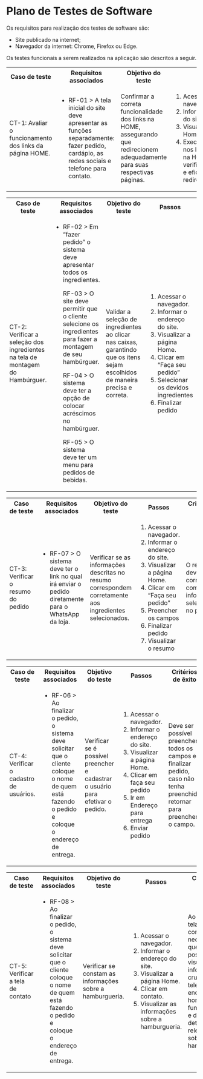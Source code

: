 # Plano de Testes de Software

Os requisitos para realização dos testes de software são:
<ul><li>Site publicado na internet;</li>
<li>Navegador da internet: Chrome, Firefox ou Edge.</li>
</ul>

Os testes funcionais a serem realizados na aplicação são descritos a seguir.

<table>
 <tr>
  <th>Caso de teste</th>
  <th>Requisitos associados</th>
  <th>Objetivo do teste</th>
  <th>Passos</th>
  <th>Critérios de êxito</th>
  <th>Responsável</th>
 </tr>
 <tr>
  <td>CT-1: Avaliar o funcionamento dos links da página HOME.</td>
  <td>
   <ul>
    <li>RF-01 > A tela inicial do site deve apresentar as funções separadamente: fazer pedido, cardápio, as redes sociais e telefone para contato.</li>
   </ul>
  </td>
  <td>Confirmar a correta funcionalidade dos links na HOME, assegurando que redirecionem adequadamente para suas respectivas páginas.</td>
  <td>
   <ol>
    <li>Acessar o navegador.</li>
    <li>Informar o endereço do site.</li>
    <li>Visualizar a página Home.</li>
    <li>Executar cliques nos links indicados na HOME para verificar a precisão e eficácia dos redireccionamentos.</li>
   </ol>
   </td>
  <td>Todos os links da página HOME deve encaminhar para as suas respectivas páginas.</td>
  <td>Luiz Hovadich e João Gabriel</td>
 </tr>
</table>

<table>
 <tr>
  <th>Caso de teste</th>
  <th>Requisitos associados</th>
  <th>Objetivo do teste</th>
  <th>Passos</th>
  <th>Critérios de êxito</th>
  <th>Responsável</th>
 </tr>
 <tr>
  <td>CT-2: Verificar a seleção dos ingredientes na tela de montagem do Hambúrguer.</td>
  <td>
   <ul>
    <li>RF-02 > Em “fazer pedido” o sistema deve apresentar todos os ingredientes.

RF-03 > O site deve permitir que o cliente selecione os ingredientes para fazer a montagem de seu hambúrguer.

RF-04 > O sistema deve ter a opção de colocar acréscimos no hambúrguer.

RF-05 > O sistema deve ter um menu para pedidos de bebidas.
</li>
   </ul>
  </td>
  <td>Validar a seleção de ingredientes ao clicar nas caixas, garantindo que os itens sejam escolhidos de maneira precisa e correta.</td>
  <td>
   <ol>
    <li>Acessar o navegador.</li>
    <li>Informar o endereço do site.</li>
    <li>Visualizar a página Home.</li>
    <li>Clicar em “Faça seu pedido”</li>
    <li>Selecionar os devidos ingredientes</li>
    <li>Finalizar pedido </li>
   </ol>
   </td>
  <td>Os dados inseridos no filtro de pesquisa devem mostrar o livro onde há o dado informado.</td>
  <td>Guilherme Patrick</td>
 </tr>
</table>

<table>
 <tr>
  <th>Caso de teste</th>
  <th>Requisitos associados</th>
  <th>Objetivo do teste</th>
  <th>Passos</th>
  <th>Critérios de êxito</th>
  <th>Responsável</th>
 </tr>
 <tr>
  <td>CT-3: Verificar o resumo do pedido</td>
  <td>
   <ul>
    <li>RF-07 > O sistema deve ter o link no qual irá enviar o pedido diretamente para o WhatsApp da loja.</li>
   </ul>
  </td>
  <td>Verificar se as informações descritas no resumo correspondem corretamente aos ingredientes selecionados.</td>
  <td>
   <ol>
    <li>Acessar o navegador.</li>
    <li>Informar o endereço do site.</li>
    <li>Visualizar a página Home.</li>
    <li>Clicar em “Faça seu pedido”</li>
    <li>Preencher os campos</li>
    <li>Finalizar pedido </li>
    <li>Visualizar o resumo</li>
   </ol>
   </td>
  <td>O resumo deve corresponder com as informações selecionadas no pedido.</td>
  <td>Guilherme Patrick</td>
 </tr>
</table>

<table>
 <tr>
  <th>Caso de teste</th>
  <th>Requisitos associados</th>
  <th>Objetivo do teste</th>
  <th>Passos</th>
  <th>Critérios de êxito</th>
  <th>Responsável</th>
 </tr>
 <tr>
  <td>CT-4: Verificar o cadastro de usuários.</td>
  <td>
   <ul>
    <li>RF-06 > Ao finalizar o pedido, o sistema deve solicitar que o cliente coloque o nome de quem está fazendo o pedido e coloque o endereço de entrega.</li>
   </ul>
  </td>
  <td>Verificar se é possível preencher e cadastrar o usuário para efetivar o pedido.</td>
  <td>
   <ol>
    <li>Acessar o navegador.</li>
    <li>Informar o endereço do site.</li>
    <li>Visualizar a página Home.</li>
    <li>Clicar em faça seu pedido</li>
    <li>Ir em Endereço para entrega</li>
    <li>Enviar pedido</li>
   </ol>
   </td>
  <td>Deve ser possível preencher todos os campos e finalizar pedido, caso não tenha preenchido retornar para preencher o campo.</td>
  <td>Caio Lelis e Douglas Rodrigues</td>
 </tr>
</table>
<tr>

<table>
 <tr>
  <th>Caso de teste</th>
  <th>Requisitos associados</th>
  <th>Objetivo do teste</th>
  <th>Passos</th>
  <th>Critérios de êxito</th>
  <th>Responsável</th>
 </tr>
 <tr>
  <td>CT-5: Verificar a tela de contato</td>
  <td>
   <ul>
    <li>RF-08 > Ao finalizar o pedido, o sistema deve solicitar que o cliente coloque o nome de quem está fazendo o pedido e coloque o endereço de entrega.</li>
   </ul>
  </td>
  <td>Verificar se constam as informações sobre a hamburgueria.</td>
  <td>
   <ol>
    <li>Acessar o navegador.</li>
    <li>Informar o endereço do site.</li>
    <li>Visualizar a página Home.</li>
    <li>Clicar em contato.</li>
    <li>Visualizar as informações sobre a hamburgueria.</li>
   </ol>
   </td>
  <td>Ao acessar a tela de contato, é necessário que seja possível visualizar informações cruciais, como telefone, endereço, horário de funcionamento e demais detalhes relevantes sobre a hamburgueria.</td>
  <td>Guilherme Patrick</td>
 </tr>
</table>
<tr>

